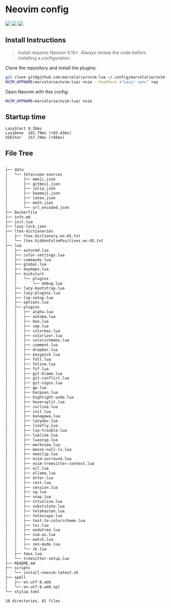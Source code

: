 # Neovim config

<a href="https://dotfyle.com/marcelarie/nvim-lua"><img src="https://dotfyle.com/marcelarie/nvim-lua/badges/plugins?style=flat" /></a>
<a href="https://dotfyle.com/marcelarie/nvim-lua"><img src="https://dotfyle.com/marcelarie/nvim-lua/badges/leaderkey?style=flat" /></a>
<a href="https://dotfyle.com/marcelarie/nvim-lua"><img src="https://dotfyle.com/marcelarie/nvim-lua/badges/plugin-manager?style=flat" /></a>

## Install Instructions

> Install requires Neovim 0.10+. Always review the code before installing a configuration.

Clone the repository and install the plugins:

```sh
git clone git@github.com:marcelarie/nvim-lua ~/.config/marcelarie/nvim-lua
NVIM_APPNAME=marcelarie/nvim-lua/ nvim --headless +"Lazy! sync" +qa
```

Open Neovim with this config:

```sh
NVIM_APPNAME=marcelarie/nvim-lua/ nvim
```

## Startup time

```shell
LazyStart 8.36ms
LazyDone  101.79ms (+93.43ms)
UIEnter   157.78ms (+56ms)
```

## File Tree

```bash
.
├── data
│   └── telescope-sources
│       ├── emoji.json
│       ├── gitmoji.json
│       ├── julia.json
│       ├── kaomoji.json
│       ├── latex.json
│       ├── math.json
│       └── url_encoded.json
├── Dockerfile
├── info.md
├── init.lua
├── lazy-lock.json
├── ltex-dictionaries
│   ├── ltex.dictionary.en-US.txt
│   └── ltex.hiddenFalsePositives.en-US.txt
├── lua
│   ├── autocmd.lua
│   ├── color-settings.lua
│   ├── commands.lua
│   ├── global.lua
│   ├── keymaps.lua
│   ├── kickstart
│   │   └── plugins
│   │       └── debug.lua
│   ├── lazy-bootstrap.lua
│   ├── lazy-plugins.lua
│   ├── lsp-setup.lua
│   ├── options.lua
│   ├── plugins
│   │   ├── alpha.lua
│   │   ├── automa.lua
│   │   ├── boo.lua
│   │   ├── cmp.lua
│   │   ├── colorbox.lua
│   │   ├── colorizer.lua
│   │   ├── colorschemes.lua
│   │   ├── comment.lua
│   │   ├── dropbar.lua
│   │   ├── easypick.lua
│   │   ├── fall.lua
│   │   ├── feline.lua
│   │   ├── fzf.lua
│   │   ├── git-blame.lua
│   │   ├── git-conflict.lua
│   │   ├── git-signs.lua
│   │   ├── gp.lua
│   │   ├── harpoon.lua
│   │   ├── highlight-undo.lua
│   │   ├── hoversplit.lua
│   │   ├── incline.lua
│   │   ├── init.lua
│   │   ├── kanagawa.lua
│   │   ├── lazydev.lua
│   │   ├── linefly.lua
│   │   ├── lsp-trouble.lua
│   │   ├── lualine.lua
│   │   ├── luasnip.lua
│   │   ├── markview.lua
│   │   ├── mason-null-ls.lua
│   │   ├── neoclip.lua
│   │   ├── nvim-surround.lua
│   │   ├── nvim-treesitter-context.lua
│   │   ├── oil.lua
│   │   ├── ollama.lua
│   │   ├── otter.lua
│   │   ├── rest.lua
│   │   ├── session.lua
│   │   ├── sg.lua
│   │   ├── snap.lua
│   │   ├── sttusline.lua
│   │   ├── substitute.lua
│   │   ├── telekasten.lua
│   │   ├── telescope.lua
│   │   ├── text-to-colorscheme.lua
│   │   ├── tsc.lua
│   │   ├── undotree.lua
│   │   ├── vim-ai.lua
│   │   ├── watch.lua
│   │   ├── zen-mode.lua
│   │   └── zk.lua
│   ├── tmux.lua
│   └── treesitter-setup.lua
├── README.md
├── scripts
│   └── install-neovim-latest.sh
├── spell
│   ├── en.utf-8.add
│   └── en.utf-8.add.spl
└── stylua.toml

10 directories, 81 files
```
